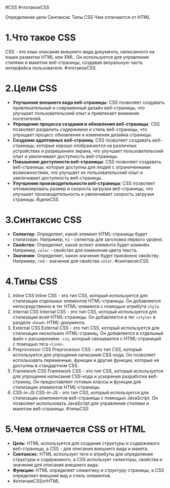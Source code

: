 
#CSS #чтотакоеCSS 

Определение
цели
Синтаксис 
Типы CSS
Чем отличаются от HTML



# 1.Что такое CSS
CSS - это язык описания внешнего вида документа, написанного на языке разметки HTML или XML. Он используется для управления стилями и макетом веб-страницы, создавая визуальную часть интерфейса пользователя.
#чтотакоеCSS 

# 2.Цели СSS
- **Улучшение внешнего вида веб-страницы**: CSS позволяет создавать привлекательный и современный дизайн веб-страницы, что улучшает пользовательский опыт и привлекает внимание посетителей.
- **Упрощение процесса создания и обновления веб-страницы**: CSS позволяет разделить содержимое и стиль веб-страницы, что упрощает процесс обновления и изменения дизайна страницы.
- **Создание адаптивных веб-страниц**: CSS позволяет создавать веб-страницы, которые хорошо отображаются на различных устройствах и разрешениях экрана, что улучшает пользовательский опыт и увеличивает доступность веб-страницы.
- **Повышение доступности веб-страницы**: CSS позволяет создавать веб-страницы, которые доступны для людей с ограниченными возможностями, что улучшает их пользовательский опыт и увеличивает доступность веб-страницы.
- **Улучшение производительности веб-страницы**: CSS позволяет оптимизировать размер и скорость загрузки веб-страницы, что улучшает производительность и увеличивает скорость загрузки страницы.
#целиCSS

# 3.Синтаксис CSS
- **Селектор**: Определяет, какой элемент HTML-страницы будет стилизован. Например, `h1` - селектор для заголовка первого уровня.
- **Свойство**: Определяет, какой аспект элемента будет изменён. Например, `color` - свойство для изменения цвета текста.
- **Значение**: Определяет, какое значение будет присвоено свойству. Например, `red` - значение для свойства `color`.
#синтаксисCSS

# 4.Типы CSS 
1. Inline CSS
Inline CSS - это тип CSS, который используется для стилизации отдельных элементов HTML-страницы. Он добавляется непосредственно в тег HTML-элемента с помощью атрибута `style`.
2. Internal CSS
Internal CSS - это тип CSS, который используется для стилизации всей HTML-страницы. Он добавляется в тег `<style>` в разделе `<head>` HTML-документа.
3. External CSS
External CSS - это тип CSS, который используется для стилизации нескольких HTML-страниц. Он добавляется в отдельный файл с расширением `.css`, который связывается с HTML-страницей с помощью тега `<link>`.
4. Preprocessor CSS
Preprocessor CSS - это тип CSS, который используется для упрощения написания CSS-кода. Он позволяет использовать переменные, функции и другие функции, которые не доступны в стандартном CSS.
5. Framework CSS
Framework CSS - это тип CSS, который используется для упрощения написания CSS-кода и ускорения разработки веб-страниц. Он предоставляет готовые классы и функции для стилизации элементов HTML-страницы.
6. CSS-in-JS
CSS-in-JS - это тип CSS, который используется для стилизации компонентов веб-страницы с помощью JavaScript. Он позволяет использовать JavaScript для управления стилями и макетом веб-страницы.
#типыCSS

# 5.Чем отличается CSS от HTML
- **Цель:** HTML используется для создания структуры и содержимого веб-страницы, а CSS - для описания внешнего вида и макета.
- **Синтаксис:** HTML использует теги и атрибуты для определения структуры и содержимого, а CSS использует селекторы, свойства и значения для описания внешнего вида.
- **Функции:** HTML определяет семантику и структуру страницы, а CSS определяет внешний вид и стиль элементов.
- #отличияCSSотHTML
